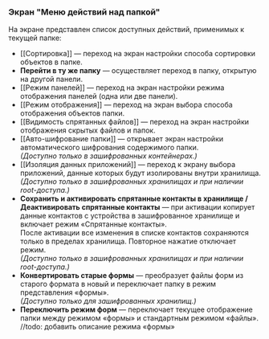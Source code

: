 ### Экран "Меню действий над папкой"

На экране представлен список доступных действий, применимых к текущей папке:

-   [[Сортировка]] — переход на экран настройки способа сортировки объектов в папке.
-   **Перейти в ту же папку** — осуществляет переход в папку, открытую на другой панели.
-   [[Режим панелей]] — переход на экран настройки режима отображения панелей (одна или две панели).
-   [[Режим отображения]] — переход на экран выбора способа отображения объектов папки.
-   [[Видимость спрятанных файлов]] — переход на экран настройки отображения скрытых файлов и папок.
-   [[Авто-шифрование папки]] — открывает экран настройки автоматического шифрования содержимого папки.  
    _(Доступно только в зашифрованных контейнерах.)_
-   [[Изоляция данных приложений]] — переход к экрану выбора приложений, данные которых будут изолированы внутри хранилища.  
    _(Доступно только в зашифрованных хранилищах и при наличии root-доступа.)_
-   **Сохранить и активировать спрятанные контакты в хранилище / Деактивировать спрятанные контакты** — при активации копирует данные контактов с устройства в зашифрованное хранилище и включает режим «Спрятанные контакты».  
    После активации все изменения в списке контактов сохраняются только в пределах хранилища. Повторное нажатие отключает режим.  
    _(Доступно только в зашифрованных хранилищах и при наличии root-доступа.)_
-   **Конвертировать старые формы** — преобразует файлы форм из старого формата в новый и переключает папку в режим представления «формы».  
    _(Доступно только для зашифрованных хранилищ.)_
-   **Переключить режим форм** — переключает текущее отображение папки между режимом «формы» и стандартным режимом «файлы».  
    //todo: добавить описание режима «формы»